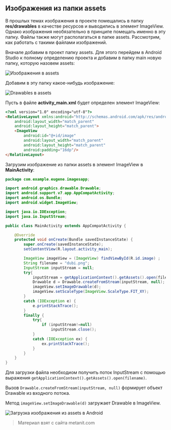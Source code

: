 ## Изображения из папки assets

В прошлых темах изображения в проекте помещались в папку **res/drawables** в качестве ресурсов и выводились в элемент ImageView. Однако изображения необязательно в принципе помещать именно в эту папку. Файлы также могут располагаться в папке assets. Рассмотрим, как работать с такими файлами изображений.

Вначале добавим в проект папку assets. Для этого перейдем в Android Studio к полному определению проекта и добавим в папку main новую папку, которую назовем assets:

![Изображения в assets](https://metanit.com/java/android/pics/imageview6.png)

Добавим в эту папку какое-нибудь изображение:

![Drawables в assets](https://metanit.com/java/android/pics/imageview7.png)

Пусть в файле **activity_main.xml** будет определен элемент ImageView:

```html
<?xml version="1.0" encoding="utf-8"?>
<RelativeLayout xmlns:android="http://schemas.android.com/apk/res/android"
    android:layout_width="match_parent"
    android:layout_height="match_parent">
    <ImageView
        android:id="@+id/image"
        android:layout_width="match_parent"
        android:layout_height="match_parent"
        android:padding="16dp"/>
</RelativeLayout>
```

Загрузим изображение из папки assets в элемент ImageView в **MainActivity**:

```java
package com.example.eugene.imagesapp;

import android.graphics.drawable.Drawable;
import android.support.v7.app.AppCompatActivity;
import android.os.Bundle;
import android.widget.ImageView;

import java.io.IOException;
import java.io.InputStream;

public class MainActivity extends AppCompatActivity {

    @Override
    protected void onCreate(Bundle savedInstanceState) {
        super.onCreate(savedInstanceState);
        setContentView(R.layout.activity_main);

        ImageView imageView = (ImageView) findViewById(R.id.image) ;
        String filename = "dubi.png";
        InputStream inputStream = null;
        try{
            inputStream = getApplicationContext().getAssets().open(filename);
            Drawable d = Drawable.createFromStream(inputStream, null);
            imageView.setImageDrawable(d);
            imageView.setScaleType(ImageView.ScaleType.FIT_XY);
        }
        catch (IOException e) {
            e.printStackTrace();
        }
        finally {
            try{
                if (inputStream!=null)
                    inputStream.close();
            }
            catch (IOException ex) {
                ex.printStackTrace();
            }
        }
    }
}
```

Для загрузки файла необходиом получить поток InputStream с помощью выражения `getApplicationContext().getAssets().open(filename)`.

Вызов `Drawable.createFromStream(inputStream, null)` формирует объект Drawable из входного потока.

Метод `imageView.setImageDrawable(d)` загружает Drawable в ImageView.

![Загрузка изображения из assets в Android](https://metanit.com/java/android/pics/imageview8.png)


> Материал взят с сайта metanit.com